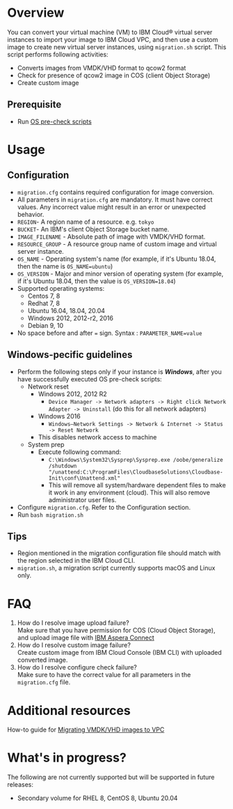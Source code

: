 # Overview
You can convert your virtual machine (VM) to IBM Cloud® virtual server instances to import your image to IBM Cloud VPC, and then use a custom image to create new virtual server instances, using `migration.sh` script.
This script performs following activities:
- Converts images from VMDK/VHD format to qcow2 format
- Check for presence of qcow2 image in COS (client Object Storage)
- Create custom image

## Prerequisite
- Run [OS pre-check scripts](https://github.com/IBM-Cloud/vpc-migration-tools/tree/main/os-precheck-scripts)

# Usage
## Configuration
- `migration.cfg` contains required configuration for image conversion.
- All parameters in `migration.cfg` are mandatory. It must have correct values. Any incorrect value might result in an error or unexpected behavior.
- `REGION`- A region name of a resource. e.g. `tokyo`
- `BUCKET`- An IBM's client Object Storage bucket name.
- `IMAGE_FILENAME` - Absolute path of image with VMDK/VHD format.
- `RESOURCE_GROUP` - A resource group name of custom image and virtual server instance.
- `OS_NAME` - Operating system's name (for example, if it's Ubuntu 18.04, then the name is `OS_NAME=ubuntu`)
- `OS_VERSION` - Major and minor version of operating system (for example,  if it's Ubuntu 18.04, then the value is `OS_VERSION=18.04`)
- Supported operating systems:
    - Centos 7, 8
    - Redhat 7, 8
    - Ubuntu 16.04, 18.04, 20.04
    - Windows 2012, 2012-r2, 2016
    - Debian 9, 10
- No space before and after `=` sign. Syntax : `PARAMETER_NAME=value`

## Windows-pecific guidelines
- Perform the following steps only if your instance is _**Windows**_, after you have successfully executed OS pre-check scripts:
    - Network reset
        - Windows 2012, 2012 R2
            - `Device Manager -> Network adapters -> Right click Network Adapter -> Uninstall` (do this for all network adapters)
        - Windows 2016
            - `Windows–Network Settings -> Network & Internet -> Status -> Reset Network`
        - This disables network access to machine
    - System prep
        - Execute following command:
            - `C:\Windows\System32\Sysprep\Sysprep.exe /oobe/generalize /shutdown "/unattend:C:\ProgramFiles\CloudbaseSolutions\Cloudbase-Init\conf\Unattend.xml"`
            - This will remove all system/hardware dependent files to make it work in any environment (cloud). This will also remove administrator user files.
- Configure `migration.cfg`. Refer to the Configuration section.
- Run `bash migration.sh`

## Tips
- Region mentioned in the migration configuration file should match with the region selected in the IBM Cloud CLI.
- `migration.sh`, a migration script currently supports macOS and Linux only.

# FAQ
1. How do I resolve image upload failure? <br>
Make sure that you have permission for COS (Cloud Object Storage), and upload image file with [IBM Aspera Connect](https://www.ibm.com/aspera/connect/?_ga=2.134595447.766023478.1613905997-390697858.1610435302&cm_mc_uid=45064290964216104353014&cm_mc_sid_50200000=13124331614254049945  "IBM Aspera Connect")
2. How do I resolve custom image failure? <br>
Create custom image from IBM Cloud Console (IBM CLI) with uploaded converted image.
3. How do I resolve configure check failure? <br>
Make sure to have the correct value for all parameters in the `migration.cfg` file.

# Additional resources
How-to guide for [Migrating VMDK/VHD images to VPC](https://cloud.ibm.com/docs/cloud-infrastructure?topic=cloud-infrastructure-migrating-vmdk-vhd-images)

# What's in progress?
The following are not currently supported but will be supported in future releases:
- Secondary volume for RHEL 8, CentOS 8, Ubuntu 20.04

